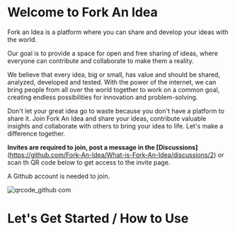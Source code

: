 # Welcome to Fork An Idea

 Fork an Idea is a platform where you can share and develop your ideas with the world. 

Our goal is to provide a space for open and free sharing of ideas, where everyone can contribute and collaborate to make them a reality.


We believe that every idea, big or small, has value and should be shared, analyzed, developed and tested. With the power of the internet, we can bring people from all over the world together to work on a common goal, creating endless possibilities for innovation and problem-solving.

Don't let your great idea go to waste because you don't have a platform to share it. Join Fork An Idea and share your ideas, contribute valuable insights and collaborate with others to bring your idea to life. Let's make a difference together.


**Invites are required to join, post a message in the [Discussions]**(https://github.com/Fork-An-Idea/What-is-Fork-An-Idea/discussions/2) or scan th QR code below to get access to the invite page.

A Github account is needed to join.

![qrcode_github com](https://user-images.githubusercontent.com/52546326/212336111-a3d33340-093f-49e7-80d0-889cda8039a9.png)


# Let's Get Started / How to Use

